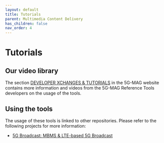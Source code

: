 ```yaml
---
layout: default
title: Tutorials
parent: Multimedia Content Delivery
has_children: false
nav_order: 4
---
```


# Tutorials

## Our video library
The section [DEVELOPER XCHANGES & TUTORIALS](https://www.5g-mag.com/tutorials) in the 5G-MAG website contains more information and videos from the 5G-MAG Reference Tools developers on the usage of the tools.

## Using the tools
The usage of these tools is linked to other repositories. Please refer to the following projects for more information:
* [5G Broadcast: MBMS & LTE-based 5G Broadcast](https://5g-mag.github.io/Getting-Started/pages/lte-based-5g-broadcast/)
